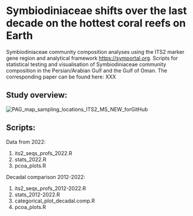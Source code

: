 # Symbiodiniaceae shifts over the last decade on the hottest coral reefs on Earth

Symbiodiniaceae community composition analyses using the ITS2 marker gene region and analytical framework https://symportal.org. Scripts for statistical testing and visualisation of Symbiodiniaceae community composition in the Persian/Arabian Gulf and the Gulf of Oman. The corresponding paper can be found here: XXX

## Study overview:

![PAG_map_sampling_locations_ITS2_MS_NEW_forGitHub](https://github.com/user-attachments/assets/e6d1496f-43e3-488a-b6ed-f3d516dfd382)



## Scripts:

Data from 2022:
1. its2_seqs_profs_2022.R
2. stats_2022.R
3. pcoa_plots.R

Decadal comparison 2012-2022:
1. its2_seqs_profs_2012-2022.R
2. stats_2012-2022.R
3. categorical_plot_decadal.comp.R
4. pcoa_plots.R



